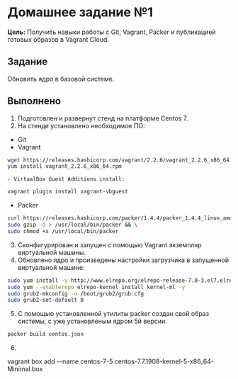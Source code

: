 # **Домашнее задание №1**
**Цель:** Получить навыки работы с Git, Vagrant, Packer и публикацией готовых образов в Vagrant Cloud.

## **Задание**
Обновить ядро в базовой системе.

## **Выполнено**

1. Подготовлен и развернут стенд на платформе Centos 7.
2. На стенде установлено необходимое ПО:
- Git
- Vagrant
```Bash
wget https://releases.hashicorp.com/vagrant/2.2.6/vagrant_2.2.6_x86_64.rpm
yum install vagrant_2.2.6_x86_64.rpm
```
	- VirtualBox Guest Additions install:
```Bash
vagrant plugin install vagrant-vbguest
```
- Packer

```Bash
curl https://releases.hashicorp.com/packer/1.4.4/packer_1.4.4_linux_amd64.zip | \
sudo gzip -d > /usr/local/bin/packer && \
sudo chmod +x /usr/local/bin/packer
```

3. Сконфигурирован и запущен с помощью Vagrant экземпляр виртуальной машины.
4. Обновлено ядро и произведены настройки загрузчика в запущенной виртуальной машине:
```Bash
sudo yum install -y http://www.elrepo.org/elrepo-release-7.0-3.el7.elrepo.noarch.rpm
sudo yum --enablerepo elrepo-kernel install kernel-ml -y
sudo grub2-mkconfig -o /boot/grub2/grub.cfg
sudo grub2-set-default 0
```

5. С помощью установленной утилиты packer создан свой образ системы, с уже установленым ядром 5й версии.
```Bash
packer build centos.json
```

6. 
vagrant box add --name centos-7-5 centos-7.7.1908-kernel-5-x86_64-Minimal.box
